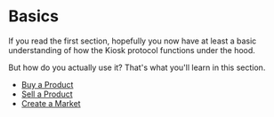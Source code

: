 # Basics

If you read the first section, hopefully you now have at least a basic understanding of how the Kiosk protocol functions under the hood.

But how do you actually use it? That's what you'll learn in this section.

* [Buy a Product](../basics/buy-product.md)
* [Sell a Product](../placeholder.md)
* [Create a Market](../placeholder.md)